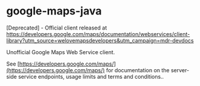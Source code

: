 google-maps-java
================
[Deprecated] - Official client released at https://developers.google.com/maps/documentation/webservices/client-library?utm_source=welovemapsdevelopers&utm_campaign=mdr-devdocs

Unofficial Google Maps Web Service client.

See [https://developers.google.com/maps/](https://developers.google.com/maps/) for documentation on the server-side service endpoints, usage limits and terms and conditions..

